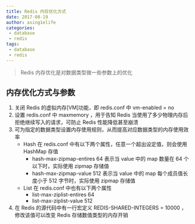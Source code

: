```yaml
---
title: Redis 内存优化方式
date: 2017-08-19
author: asing1elife
categories:
 - database
 - redis
tags:
 - database
 - redis
---
```

> Redis 内存优化是对数据类型做一些参数上的优化  

## 内存优化方式与参数
1. 关闭 Redis 的虚拟内存[VM]功能，即 redis.conf 中 vm-enabled = no
2. 设置 redis.conf 中 maxmemory ，用于告知 Redis 当使用了多少物理内存后拒绝继续写入的请求，可防止 Redis 性能降低甚至崩溃
3. 可为指定的数据类型设置内存使用规则，从而提高对应数据类型的内存使用效率
	* Hash 在 redis.conf 中有以下两个属性，任意一个超出设定值，则会使用 HashMap 存值
		* hash-max-zipmap-entires 64 表示当 value 中的 map 数量在 64 个以下时，实际使用 zipmap 存储值
		* hash-max-zipmap-value 512 表示当 value 中的 map 每个成员值长度小于 512 字节时，实际使用 zipmap 存储值
	* List 在 redis.conf 中也有以下两个属性
		* list-max-ziplist-entires 64
		* list-max-ziplist-value 512
4. 在 Redis 的源代码中有一行宏定义 REDIS-SHARED-INTEGERS = 10000 ，修改该值可以改变 Redis 存储数值类型的内存开销